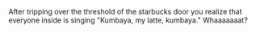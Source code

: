 After tripping over the threshold of the starbucks door you realize that everyone inside is singing 
"Kumbaya, my latte, kumbaya."  Whaaaaaaat?